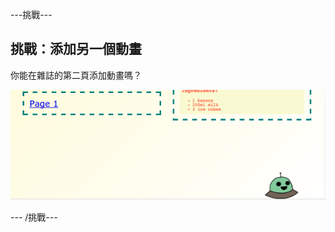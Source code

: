 \---挑戰\---

## 挑戰：添加另一個動畫

你能在雜誌的第二頁添加動畫嗎？

![截圖](images/magazine-animation-challenge.png)

\--- /挑戰\---